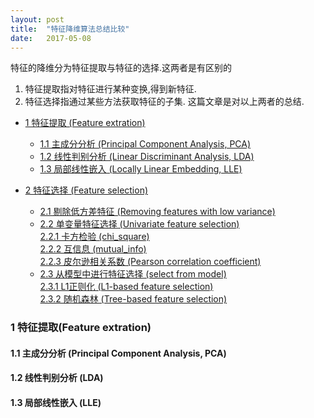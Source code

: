 ```yaml
---
layout: post
title:  "特征降维算法总结比较"
date:   2017-05-08
---
```


特征的降维分为特征提取与特征的选择.这两者是有区别的
1. 特征提取指对特征进行某种变换,得到新特征.
2. 特征选择指通过某些方法获取特征的子集.
这篇文章是对以上两者的总结.

* [1 特征提取 (Feature extration)](#1)
  * [1.1 主成分分析 (Principal Component Analysis, PCA)](#1.1)
  * [1.2 线性判别分析 (Linear Discriminant Analysis, LDA)](#1.2)
  * [1.3 局部线性嵌入 (Locally Linear Embedding, LLE)](#1.3)
	
* [2 特征选择 (Feature selection)](#2)
  * [2.1 剔除低方差特征 (Removing features with low variance)](#2.1)
  * [2.2 单变量特征选择 (Univariate feature selection)](#2.2)
<br>[2.2.1 卡方检验 (chi_square)](#2.2.1)
<br>[2.2.2 互信息 (mutual_info)](#2.2.2)
<br>[2.2.3 皮尔逊相关系数 (Pearson correlation coefficient)](#2.2.3)
  * [2.3 从模型中进行特征选择 (select from model)](#2.3)
<br>[2.3.1 L1正则化 (L1-based feature selection)](#2.3.1)
<br>[2.3.2 随机森林 (Tree-based feature selection)](#2.3.2)





<h3 id="1">1 特征提取(Feature extration)</h3>

<h4 id="1.1">1.1 主成分分析 (Principal Component Analysis, PCA)</h4>

<h4 id="1.2">1.2 线性判别分析 (LDA)</h4>

<h4 id="1.3">1.3 局部线性嵌入 (LLE)</h4>

